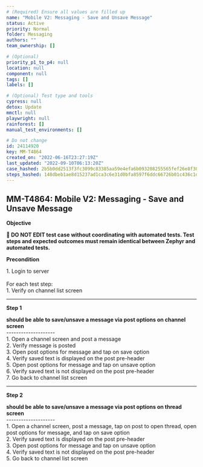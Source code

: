 ```yaml
---
# (Required) Ensure all values are filled up
name: "Mobile V2: Messaging - Save and Unsave Message"
status: Active
priority: Normal
folder: Messaging
authors: ""
team_ownership: []

# (Optional)
priority_p1_to_p4: null
location: null
component: null
tags: []
labels: []

# (Optional) Test type and tools
cypress: null
detox: Update
mmctl: null
playwright: null
rainforest: []
manual_test_environments: []

# Do not change
id: 24114920
key: MM-T4864
created_on: "2022-06-16T23:27:19Z"
last_updated: "2022-09-10T06:13:20Z"
case_hashed: 2b5b0dd2513f3fc3099c83385aa59e4efa6b093208255565fef26e8f30504a3651fb542c921d318686d60df3d76894ae
steps_hashed: 148dbeb1ae8d15237ad1ca3c6e31d0bfa8597f6ddc66726b01c436c1d0665c4190c5acf5089a5c1c39f9a08ecd588ba4
---
```


<!-- (Auto-generated) Based on frontmatter's "key" and "name" -->

## MM-T4864: Mobile V2: Messaging - Save and Unsave Message

**Objective**

**🛑 DO NOT EDIT test case without coordinating with automated tests. Test steps and expected outcomes must remain identical between Zephyr and automated tests.**

**Precondition**

1\. Login to server\
\
For each test step:\
1\. Verify on channel list screen

---

**Step 1**

**should be able to save/unsave a message via post options on channel screen**\
\--------------------\
1\. Open a channel screen and post a message\
2\. Verify message is posted\
3\. Open post options for message and tap on save option\
4\. Verify saved text is displayed on the post pre-header\
5\. Open post options for message and tap on unsave option\
6\. Verify saved text is not displayed on the post pre-header\
7\. Go back to channel list screen

---

**Step 2**

**should be able to save/unsave a message via post options on thread screen**\
\--------------------\
1\. Open a channel screen, post a message, tap on post to open thread, open post options for message, and tap on save option\
2\. Verify saved text is displayed on the post pre-header\
3\. Open post options for message and tap on unsave option\
4\. Verify saved text is not displayed on the post pre-header\
5\. Go back to channel list screen
